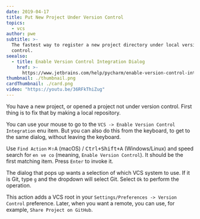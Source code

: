 ```yaml
---
date: 2019-04-17
title: Put New Project Under Version Control
topics:
  - vcs
author: pwe
subtitle: >-
  The fastest way to register a new project directory under local version
  control.
seealso:
  - title: Enable Version Control Integration Dialog
    href: >-
      https://www.jetbrains.com/help/pycharm/enable-version-control-integration-dialog.html#Enable_Version_Control_Integration_Dialog.xml
thumbnail: ./thumbnail.png
cardThumbnail: ./card.png
video: "https://youtu.be/36RFkThiZug"
---
```


You have a new project, or opened a project not under version control. First thing is to fix that by making a local repository.

You can use your mouse to go to the `VCS -> Enable Version Control Integration` enu item. But you can also do this from the keyboard, to get to the same dialog, without leaving the keyboard.

Use `Find Action` <kbd>⌘⇧A</kbd> (macOS) / <kbd>Ctrl+Shift+A</kbd> (Windows/Linux) and speed search for `en ve co` (meaning, `Enable Version Control`). It should be the first matching item. Press `Enter` to invoke it.

The dialog that pops up wants a selection of which VCS system to use. If it is Git, type `g` and the dropdown will select Git. Select `Ok` to perform the operation.

This action adds a VCS root in your `Settings/Preferences -> Version Control` preference. Later, when you want a remote, you can use, for example, `Share Project on GitHub`.
